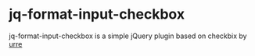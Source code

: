 # jq-format-input-checkbox
jq-format-input-checkbox is a simple jQuery plugin based on checkbix by [urre](https://github.com/urre/checkbix)
